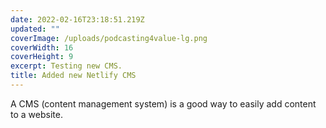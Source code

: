 ```yaml
---
date: 2022-02-16T23:18:51.219Z
updated: ""
coverImage: /uploads/podcasting4value-lg.png
coverWidth: 16
coverHeight: 9
excerpt: Testing new CMS.
title: Added new Netlify CMS
---
```

A CMS (content management system) is a good way to easily add content to a website.